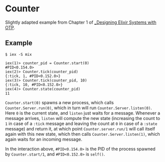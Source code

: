 # Counter

Slightly adapted example from Chapter 1 of [_Designing Elixir Systems with OTP](https://pragprog.com/book/jgotp/designing-elixir-systems-with-otp).

## Example

```
$ iex -S mix

iex(1)> counter_pid = Counter.start(0)
#PID<0.154.0>
iex(2)> Counter.tick(counter_pid)
{:tick, 1, #PID<0.152.0>}
iex(3)> Counter.tick(counter_pid, 10)
{:tick, 10, #PID<0.152.0>}
iex(4)> Counter.state(counter_pid)   
11

```

`Counter.start(0)` spawns a new process, which calls `Counter.Server.run(0)`, which in turn will run `Counter.Server.listen(0)`. Here `0` is the current state, and `listen` just waits for a message. Whenever a message arrives, `listen` will compute the new state (increasing the count to `1` in case of a `:tick` message and leaving the count at `0` in case of a `:state` message) and return it, at which point `Counter.server.run/1` will call itself again with this new state, which then calls `Counter.Server.listen(1)`, which again waits for an incoming message.

In the interaction above, `#PID<0.154.0>` is the PID of the process spawned by `Counter.start/1`, and `#PID<0.152.0>` is `self()`.
